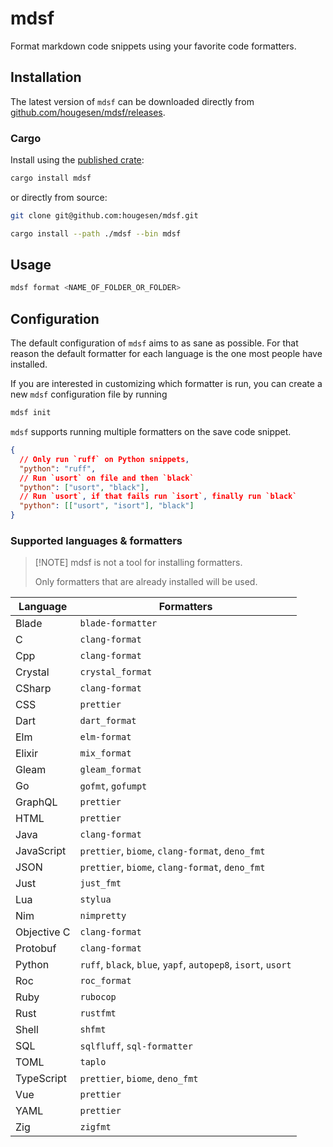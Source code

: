 # mdsf

Format markdown code snippets using your favorite code formatters.

## Installation

The latest version of `mdsf` can be downloaded directly from [github.com/hougesen/mdsf/releases](https://github.com/hougesen/mdsf/releases).

### Cargo

Install using the [published crate](https://crates.io/crates/mdsf):

```sh
cargo install mdsf
```

or directly from source:

```sh
git clone git@github.com:hougesen/mdsf.git

cargo install --path ./mdsf --bin mdsf
```

## Usage

```sh
mdsf format <NAME_OF_FOLDER_OR_FOLDER>
```

## Configuration

The default configuration of `mdsf` aims to as sane as possible. For that reason the default formatter for each language is the one most people have installed.

If you are interested in customizing which formatter is run, you can create a new `mdsf` configuration file by running

```sh
mdsf init
```

`mdsf` supports running multiple formatters on the save code snippet.

```json
{
  // Only run `ruff` on Python snippets,
  "python": "ruff",
  // Run `usort` on file and then `black`
  "python": ["usort", "black"],
  // Run `usort`, if that fails run `isort`, finally run `black`
  "python": [["usort", "isort"], "black"]
}
```

### Supported languages & formatters

> \[!NOTE\]
> mdsf is not a tool for installing formatters.
>
> Only formatters that are already installed will be used.

| Language    | Formatters                                                    |
| ----------- | ------------------------------------------------------------- |
| Blade       | `blade-formatter`                                             |
| C           | `clang-format`                                                |
| Cpp         | `clang-format`                                                |
| Crystal     | `crystal_format`                                              |
| CSharp      | `clang-format`                                                |
| CSS         | `prettier`                                                    |
| Dart        | `dart_format`                                                 |
| Elm         | `elm-format`                                                  |
| Elixir      | `mix_format`                                                  |
| Gleam       | `gleam_format`                                                |
| Go          | `gofmt`, `gofumpt`                                            |
| GraphQL     | `prettier`                                                    |
| HTML        | `prettier`                                                    |
| Java        | `clang-format`                                                |
| JavaScript  | `prettier`, `biome`, `clang-format`, `deno_fmt`               |
| JSON        | `prettier`, `biome`, `clang-format`, `deno_fmt`               |
| Just        | `just_fmt`                                                    |
| Lua         | `stylua`                                                      |
| Nim         | `nimpretty`                                                   |
| Objective C | `clang-format`                                                |
| Protobuf    | `clang-format`                                                |
| Python      | `ruff`, `black`, `blue`, `yapf`, `autopep8`, `isort`, `usort` |
| Roc         | `roc_format`                                                  |
| Ruby        | `rubocop`                                                     |
| Rust        | `rustfmt`                                                     |
| Shell       | `shfmt`                                                       |
| SQL         | `sqlfluff`, `sql-formatter`                                   |
| TOML        | `taplo`                                                       |
| TypeScript  | `prettier`, `biome`, `deno_fmt`                               |
| Vue         | `prettier`                                                    |
| YAML        | `prettier`                                                    |
| Zig         | `zigfmt`                                                      |
